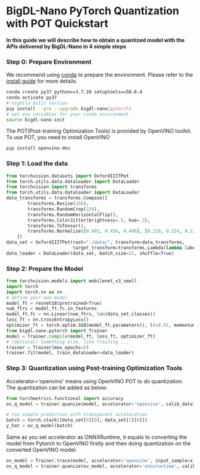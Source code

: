# BigDL-Nano PyTorch Quantization with POT Quickstart

**In this guide we will describe how to obtain a quantized model with the APIs delivered by BigDL-Nano in 4 simple steps**

### **Step 0: Prepare Environment**
We recommend using [conda](https://docs.conda.io/projects/conda/en/latest/user-guide/install/) to prepare the environment. Please refer to the [install guide](../../UserGuide/python.md) for more details.

```bash
conda create py37 python==3.7.10 setuptools==58.0.4
conda activate py37
# nightly bulit version
pip install --pre --upgrade bigdl-nano[pytorch]
# set env variables for your conda environment
source bigdl-nano-init
```

The POT(Post-training Optimization Tools) is provided by OpenVINO toolkit. To use POT, you need to install OpenVINO
```python
pip install openvino-dev
```

### **Step 1: Load the data**
```python
from torchvision.datasets import OxfordIIITPet
from torch.utils.data.dataloader import DataLoader
from torchvision import transforms
from torch.utils.data.dataloader import DataLoader
data_transforms = transforms.Compose([
        transforms.Resize(256),
        transforms.RandomCrop(224),
        transforms.RandomHorizontalFlip(),
        transforms.ColorJitter(brightness=.5, hue=.3),
        transforms.ToTensor(),
        transforms.Normalize([0.485, 0.456, 0.406], [0.229, 0.224, 0.225])
    ])
data_set = OxfordIIITPet(root="./data/", transform=data_transforms, 
                         target_transform=transforms.Lambda(lambda label: torch.tensor(label, dtype=torch.long)))
data_loader = DataLoader(data_set, batch_size=32, shuffle=True)
```

### **Step 2: Prepare the Model**
```python
from torchvision.models import mobilenet_v3_small
import torch
import torch.nn as nn
# define your own model
model_ft = resnet18(pretrained=True)
num_ftrs = model_ft.fc.in_features
model_ft.fc = nn.Linear(num_ftrs, len(data_set.classes))
loss_ft = nn.CrossEntropyLoss()
optimizer_ft = torch.optim.SGD(model_ft.parameters(), lr=0.01, momentum=0.9, weight_decay=5e-4)
from bigdl.nano.pytorch import Trainer
model = Trainer.compile(model_ft, loss_ft, optimizer_ft)
# (Optional) Something else, like training ...
trainer = Trainer(max_epochs=5)
trainer.fit(model, train_dataloader=data_loader)
```

### **Step 3: Quantization using Post-training Optimization Tools**
Accelerator='openvino' means using OpenVINO POT to do quantization. The quantization can be added as below:
```python
from torchmetrics.functional import accuracy
ov_q_model = trainer.quanize(model, accelerator='openvino', calib_dataloader=data_loader, metric=accuracy)

# run simple prediction with transparent acceleration
batch = torch.stack([data_set[0][0], data_set[1][0]])
y_hat = ov_q_model(batch)
```
Same as you set accelerator as ONNXRuntime, it equals to converting the model from Pytorch to OpenVINO firstly and then doing quantization on the converted OpenVINO model:
```python
ov_model = Trainer.trace(model, accelerator='openvino', input_sample=x):
ov_q_model = trainer.quanize(ov_model, accelerator='onnxruntime', calib_dataloader=dataloader)